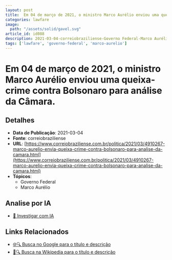 ```yaml
---
layout: post
title:  Em 04 de março de 2021, o ministro Marco Aurélio enviou uma queixa-crime contra Bolsonaro para análise da Câmara.
categories: lawfare
image: 
  path: "/assets/solid/gavel.svg"
article_id: id088
description: 2021-03-04-correiobraziliense-Governo Federal-Marco Aurélio
tags: ['lawfare', 'governo-federal', 'marco-aurelio']
---
```


# Em 04 de março de 2021, o ministro Marco Aurélio enviou uma queixa-crime contra Bolsonaro para análise da Câmara.

## Detalhes
- **Data de Publicação**: 2021-03-04
- **Fonte**: correiobraziliense
- **URL**: [https://www.correiobraziliense.com.br/politica/2021/03/4910267-marco-aurelio-envia-queixa-crime-contra-bolsonaro-para-analise-da-camara.html](https://www.correiobraziliense.com.br/politica/2021/03/4910267-marco-aurelio-envia-queixa-crime-contra-bolsonaro-para-analise-da-camara.html)
- **Tópicos**:
  - Governo Federal
  - Marco Aurélio

## Analise por IA
- [🤖 Investigar com IA](https://www.perplexity.ai/search?q=%22not%C3%ADcia%20artigo%20Brasil%22%20Em%2004%20de%20mar%C3%A7o%20de%202021%2C%20o%20ministro%20Marco%20Aur%C3%A9lio%20enviou%20uma%20queixa-crime%20contra%20Bolsonaro%20para%20an%C3%A1lise%20da%20C%C3%A2mara.%20correiobraziliense%202021-03-04)

## Links Relacionados
- [🌐🔍 Busca no Google para o título e descrição](https://www.google.com/search?q=%22not%C3%ADcia%20artigo%20Brasil%22%20Em%2004%20de%20mar%C3%A7o%20de%202021%2C%20o%20ministro%20Marco%20Aur%C3%A9lio%20enviou%20uma%20queixa-crime%20contra%20Bolsonaro%20para%20an%C3%A1lise%20da%20C%C3%A2mara.%20correiobraziliense%202021-03-04)
- [📖🔍 Busca na Wikipedia para o título e descrição](https://pt.wikipedia.org/w/index.php?search=%22not%C3%ADcia%20artigo%20Brasil%22%20Em%2004%20de%20mar%C3%A7o%20de%202021%2C%20o%20ministro%20Marco%20Aur%C3%A9lio%20enviou%20uma%20queixa-crime%20contra%20Bolsonaro%20para%20an%C3%A1lise%20da%20C%C3%A2mara.%20correiobraziliense%202021-03-04)

